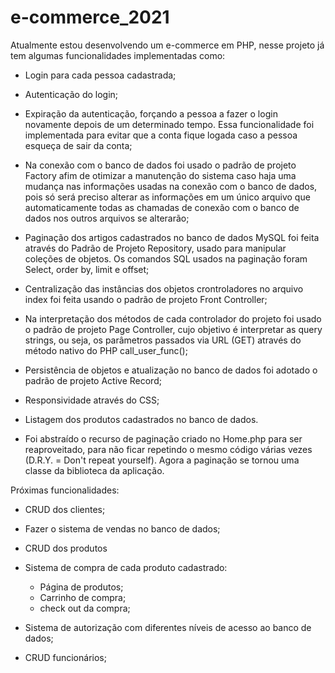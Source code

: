 # e-commerce_2021
Atualmente estou desenvolvendo um e-commerce em PHP, nesse projeto já tem algumas funcionalidades implementadas como:

  - Login para cada pessoa cadastrada;
  
  - Autenticação do login;
  
  - Expiração da autenticação, forçando a pessoa a fazer o login novamente depois de um determinado tempo. Essa funcionalidade foi implementada para evitar que a conta fique logada caso a pessoa esqueça de sair da conta;
  
  - Na conexão com o banco de dados foi usado o padrão de projeto Factory afim de otimizar a manutenção do sistema caso haja uma mudança nas informações usadas na conexão com o banco de dados, pois só será preciso alterar as informações em um único arquivo que automaticamente todas as chamadas de conexão com o banco de dados nos outros arquivos se alterarão;
  
  - Paginação dos artigos cadastrados no banco de dados MySQL foi feita através do Padrão de Projeto Repository, usado para manipular coleções de objetos. Os comandos SQL usados na paginação foram Select, order by, limit e offset;
  
  - Centralização das instâncias dos objetos crontroladores no arquivo index foi feita usando o padrão de projeto Front Controller;
  
  - Na interpretação dos métodos de cada controlador do projeto foi usado o padrão de projeto Page Controller, cujo objetivo é interpretar as query strings, ou seja, os parâmetros passados via URL (GET) através do método nativo do PHP call_user_func();
  
  - Persistência de objetos e atualização no banco de dados foi adotado o padrão de projeto Active Record;
  
  - Responsividade através do CSS;

  - Listagem dos produtos cadastrados no banco de dados.

  - Foi abstraído o recurso de paginação criado no Home.php para ser reaproveitado, para não ficar repetindo o mesmo código várias vezes (D.R.Y. = Don't repeat yourself). Agora a paginação se tornou uma classe da biblioteca da aplicação.


Próximas funcionalidades: 

  - CRUD dos clientes;

  - Fazer o sistema de vendas no banco de dados; 

  - CRUD dos produtos    
  
  - Sistema de compra de cada produto cadastrado:
  
    - Página de produtos;
    - Carrinho de compra;
    - check out da compra;

  - Sistema de autorização com diferentes níveis de acesso ao banco de dados;
  
  - CRUD funcionários;
        
  
  



